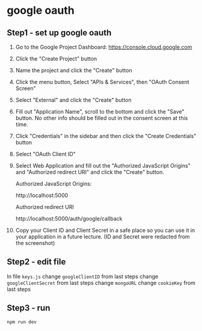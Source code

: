 # google oauth

## Step1 - set up google oauth 

1. Go to the Google Project Dashboard: https://console.cloud.google.com
2. Click the "Create Project" button 
3. Name the project and click the "Create" button                                                          
4. Click the menu button, Select "APIs & Services", then "OAuth Consent Screen"               

5. Select "External" and click the "Create" button

6. Fill out "Application Name", scroll to the bottom and click the "Save" button. No other info should be filled out in the consent screen at this time.

7. Click "Credentials" in the sidebar and then click the "Create Credentials" button

8. Select "OAuth Client ID"

9. Select Web Application and fill out the "Authorized JavaScript Origins" and "Authorized redirect URI" and click the "Create" button.

	Authorized JavaScript Origins:

	http://localhost:5000

	Authorized redirect URI

	http://localhost:5000/auth/google/callback                                                                                  
10. Copy your Client ID and Client Secret in a safe place so you can use it in your application in a future lecture. (ID and Secret were redacted from the screenshot)


## Step2 - edit file
In file `keys.js`
change `googleClientID` from last steps
change `googleClientSecret` from last steps
change `mongoURL`
change `cookieKey` from last steps

## Step3 - run
```
npm run dev
```
